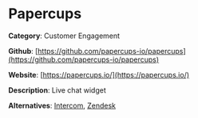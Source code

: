 
# Papercups

**Category**: Customer Engagement

**Github**: [https://github.com/papercups-io/papercups](https://github.com/papercups-io/papercups)

**Website**: [https://papercups.io/](https://papercups.io/)

**Description**:
Live chat widget

**Alternatives**: [Intercom](https://www.intercom.com/), [Zendesk](https://www.zendesk.com/)
